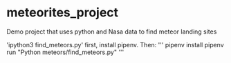 # meteorites_project
Demo project that uses python and Nasa data to find meteor landing sites

'ipython3 find_meteors.py'
first, install pipenv. Then:
'''
pipenv install
pipenv run "Python  meteors/find_meteors.py"
'''

